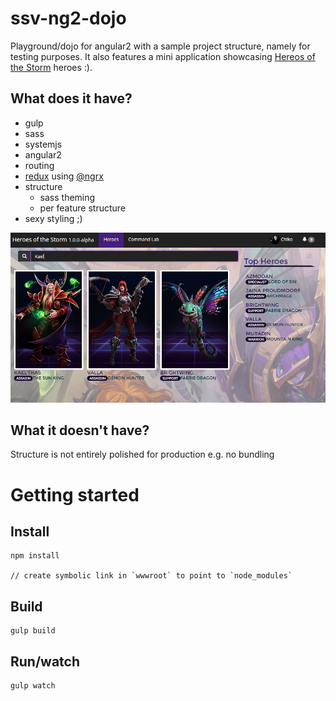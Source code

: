 # ssv-ng2-dojo
Playground/dojo for angular2 with a sample project structure, namely for testing purposes.
It also features a mini application showcasing [Hereos of the Storm](http://us.battle.net/heroes/en/) heroes :).

## What does it have?
 - gulp
 - sass
 - systemjs
 - angular2
 - routing
 - [redux](http://redux.js.org/) using [@ngrx](https://github.com/ngrx/store)
 - structure
   - sass theming
   - per feature structure
 - sexy styling ;)

![Dojo App](./screenshot.png)

## What it doesn't have?
Structure is not entirely polished for production e.g. no bundling

# Getting started


## Install

```
npm install

// create symbolic link in `wwwroot` to point to `node_modules`
```

## Build

```
gulp build
```

## Run/watch

```
gulp watch
```